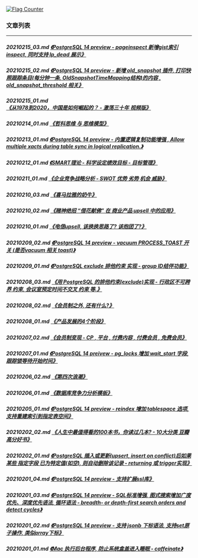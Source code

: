 <a rel="nofollow" href="http://info.flagcounter.com/h9V1"  ><img src="http://s03.flagcounter.com/count/h9V1/bg_FFFFFF/txt_000000/border_CCCCCC/columns_2/maxflags_12/viewers_0/labels_0/pageviews_0/flags_0/"  alt="Flag Counter"  border="0"  ></a>  
  
### 文章列表  
----  
##### 20210215_03.md   [《PostgreSQL 14 preview - pageinspect 新增gist索引inspect, 同时支持 lp_dead 展示》](20210215_03.md)  
##### 20210215_02.md   [《PostgreSQL 14 preview - 新增 old_snapshot 插件, 打印快照跟踪条目(每分钟一条, OldSnapshotTimeMapping结构)的内容 , old_snapshot_threshold 相关》](20210215_02.md)  
##### 20210215_01.md   [《从1978到2020，中国是如何崛起的？ - 激荡三十年 视频版》](20210215_01.md)  
##### 20210214_01.md   [《哲科思维 与 思维模型》](20210214_01.md)  
##### 20210213_01.md   [《PostgreSQL 14 preview - 内置逻辑复制功能增强 , Allow multiple xacts during table sync in logical replication.》](20210213_01.md)  
##### 20210212_01.md   [《SMART理论 - 科学设定绩效目标 - 目标管理》](20210212_01.md)  
##### 20210211_01.md   [《企业竞争战略分析 - SWOT 优势 劣势 机会 威胁》](20210211_01.md)  
##### 20210210_03.md   [《喜马拉雅的奶牛》](20210210_03.md)  
##### 20210210_02.md   [《赌神绝招 “借花献佛” 在 商业产品 upsell 中的应用》](20210210_02.md)  
##### 20210210_01.md   [《电信upsell, 该换换思路了? 该抱团了?》](20210210_01.md)  
##### 20210209_02.md   [《PostgreSQL 14 preview - vacuum PROCESS_TOAST 开关 (是否vacuum 相关 toast)》](20210209_02.md)  
##### 20210209_01.md   [《PostgreSQL exclude 排他约束 实现 - group ID结伴功能》](20210209_01.md)  
##### 20210208_03.md   [《用 PostgreSQL 的排他约束(exclude)实现 - 行政区不可跨界 约束, 会议室预定时间不交叉 约束 等.》](20210208_03.md)  
##### 20210208_02.md   [《会员制之外, 还有什么?》](20210208_02.md)  
##### 20210208_01.md   [《产品发展的4个阶段》](20210208_01.md)  
##### 20210207_02.md   [《会员制变现 - CP , 平台 , 付费内容 , 付费会员 , 免费会员》](20210207_02.md)  
##### 20210207_01.md   [《PostgreSQL 14 preivew - pg_locks 增加 wait_start 字段, 跟踪锁等待开始时间》](20210207_01.md)  
##### 20210206_02.md   [《第四次浪潮》](20210206_02.md)  
##### 20210206_01.md   [《数据库竞争力分析模板》](20210206_01.md)  
##### 20210205_01.md   [《PostgreSQL 14 preview - reindex 增加 tablespace 选项, 支持重建索引到指定表空间》](20210205_01.md)  
##### 20210202_02.md   [《人生中最值得看的100本书，你读过几本? - 10大分类 豆瓣高分好书》](20210202_02.md)  
##### 20210202_01.md   [《PostgreSQL 插入或更新(upsert, insert on conflict)后如果某些 指定字段 已为特定值(如空), 则自动删除该记录 - returning 或 trigger实现》](20210202_01.md)  
##### 20210201_04.md   [《PostgreSQL 14 preview - 支持扩展ssl库》](20210201_04.md)  
##### 20210201_03.md   [《PostgreSQL 14 preview - SQL标准增强, 图式搜索增加广度优先、深度优先语法, 循环语法 - breadth- or depth-first search orders and detect cycles》](20210201_03.md)  
##### 20210201_02.md   [《PostgreSQL 14 preview - 支持 jsonb 下标语法, 支持set原子操作, 类似array下标》](20210201_02.md)  
##### 20210201_01.md   [《Mac 执行后台程序, 防止系统盒盖进入睡眠 - caffeinate》](20210201_01.md)  
